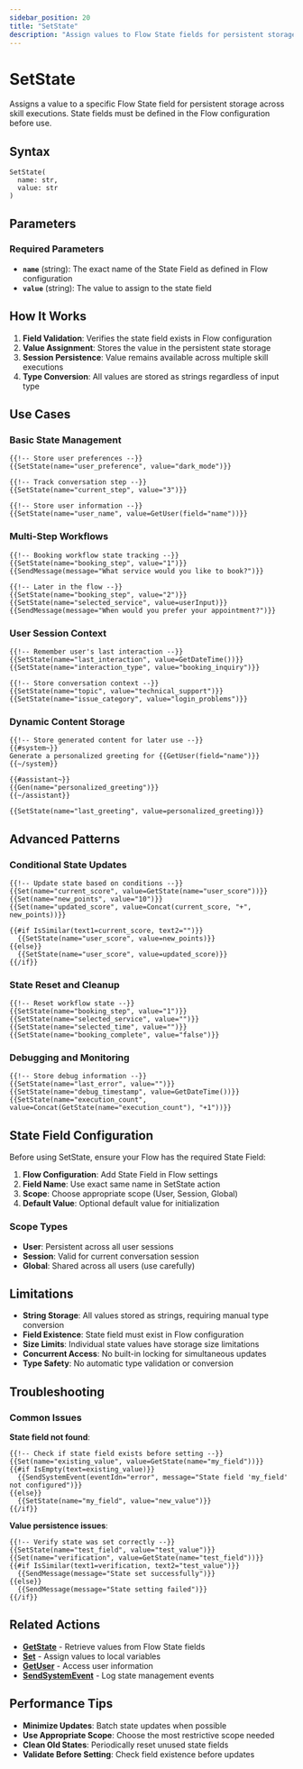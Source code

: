 ```yaml
---
sidebar_position: 20
title: "SetState"
description: "Assign values to Flow State fields for persistent storage"
---
```


# SetState

Assigns a value to a specific Flow State field for persistent storage across skill executions. State fields must be defined in the Flow configuration before use.

## Syntax

```newo
SetState(
  name: str,
  value: str
)
```

## Parameters

### Required Parameters

- **`name`** (string): The exact name of the State Field as defined in Flow configuration
- **`value`** (string): The value to assign to the state field

## How It Works

1. **Field Validation**: Verifies the state field exists in Flow configuration
2. **Value Assignment**: Stores the value in the persistent state storage
3. **Session Persistence**: Value remains available across multiple skill executions
4. **Type Conversion**: All values are stored as strings regardless of input type

## Use Cases

### Basic State Management
```newo
{{!-- Store user preferences --}}
{{SetState(name="user_preference", value="dark_mode")}}

{{!-- Track conversation step --}}
{{SetState(name="current_step", value="3")}}

{{!-- Store user information --}}
{{SetState(name="user_name", value=GetUser(field="name"))}}
```

### Multi-Step Workflows
```newo
{{!-- Booking workflow state tracking --}}
{{SetState(name="booking_step", value="1")}}
{{SendMessage(message="What service would you like to book?")}}

{{!-- Later in the flow --}}
{{SetState(name="booking_step", value="2")}}
{{SetState(name="selected_service", value=userInput)}}
{{SendMessage(message="When would you prefer your appointment?")}}
```

### User Session Context
```newo
{{!-- Remember user's last interaction --}}
{{SetState(name="last_interaction", value=GetDateTime())}}
{{SetState(name="interaction_type", value="booking_inquiry")}}

{{!-- Store conversation context --}}
{{SetState(name="topic", value="technical_support")}}
{{SetState(name="issue_category", value="login_problems")}}
```

### Dynamic Content Storage
```newo
{{!-- Store generated content for later use --}}
{{#system~}}
Generate a personalized greeting for {{GetUser(field="name")}}
{{~/system}}

{{#assistant~}}
{{Gen(name="personalized_greeting")}}
{{~/assistant}}

{{SetState(name="last_greeting", value=personalized_greeting)}}
```

## Advanced Patterns

### Conditional State Updates
```newo
{{!-- Update state based on conditions --}}
{{Set(name="current_score", value=GetState(name="user_score"))}}
{{Set(name="new_points", value="10")}}
{{Set(name="updated_score", value=Concat(current_score, "+", new_points))}}

{{#if IsSimilar(text1=current_score, text2="")}}
  {{SetState(name="user_score", value=new_points)}}
{{else}}
  {{SetState(name="user_score", value=updated_score)}}
{{/if}}
```

### State Reset and Cleanup
```newo
{{!-- Reset workflow state --}}
{{SetState(name="booking_step", value="1")}}
{{SetState(name="selected_service", value="")}}
{{SetState(name="selected_time", value="")}}
{{SetState(name="booking_complete", value="false")}}
```

### Debugging and Monitoring
```newo
{{!-- Store debug information --}}
{{SetState(name="last_error", value="")}}
{{SetState(name="debug_timestamp", value=GetDateTime())}}
{{SetState(name="execution_count", value=Concat(GetState(name="execution_count"), "+1"))}}
```

## State Field Configuration

Before using SetState, ensure your Flow has the required State Field:

1. **Flow Configuration**: Add State Field in Flow settings
2. **Field Name**: Use exact same name in SetState action
3. **Scope**: Choose appropriate scope (User, Session, Global)
4. **Default Value**: Optional default value for initialization

### Scope Types
- **User**: Persistent across all user sessions
- **Session**: Valid for current conversation session
- **Global**: Shared across all users (use carefully)

## Limitations

- **String Storage**: All values stored as strings, requiring manual type conversion
- **Field Existence**: State field must exist in Flow configuration
- **Size Limits**: Individual state values have storage size limitations
- **Concurrent Access**: No built-in locking for simultaneous updates
- **Type Safety**: No automatic type validation or conversion

## Troubleshooting

### Common Issues

**State field not found**:
```newo
{{!-- Check if state field exists before setting --}}
{{Set(name="existing_value", value=GetState(name="my_field"))}}
{{#if IsEmpty(text=existing_value)}}
  {{SendSystemEvent(eventIdn="error", message="State field 'my_field' not configured")}}
{{else}}
  {{SetState(name="my_field", value="new_value")}}
{{/if}}
```

**Value persistence issues**:
```newo
{{!-- Verify state was set correctly --}}
{{SetState(name="test_field", value="test_value")}}
{{Set(name="verification", value=GetState(name="test_field"))}}
{{#if IsSimilar(text1=verification, text2="test_value")}}
  {{SendMessage(message="State set successfully")}}
{{else}}
  {{SendMessage(message="State setting failed")}}
{{/if}}
```

## Related Actions

- [**GetState**](./getstate) - Retrieve values from Flow State fields
- [**Set**](./set) - Assign values to local variables
- [**GetUser**](./getuser) - Access user information
- [**SendSystemEvent**](./sendsystemevent) - Log state management events

## Performance Tips

- **Minimize Updates**: Batch state updates when possible
- **Use Appropriate Scope**: Choose the most restrictive scope needed
- **Clean Old States**: Periodically reset unused state fields
- **Validate Before Setting**: Check field existence before updates